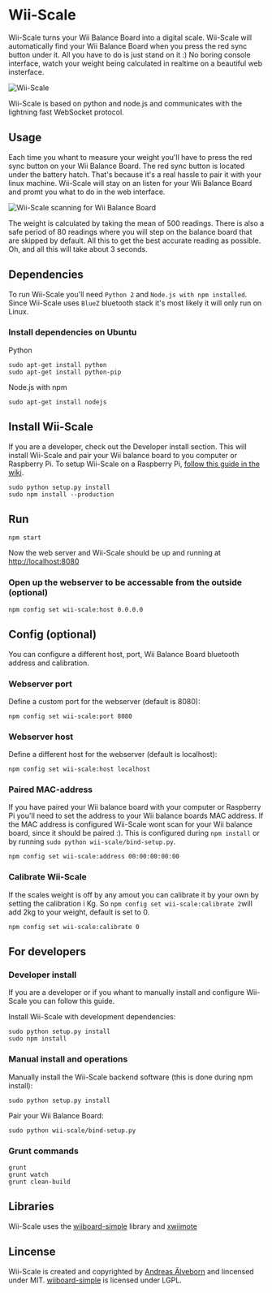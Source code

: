 # Wii-Scale

Wii-Scale turns your Wii Balance Board into a digital scale. Wii-Scale will automatically find your Wii Balance Board when you press the red sync button under it. All you have to do is just stand on it :) No boring console interface, watch your weight being calculated in realtime on a beautiful web insterface.

![Wii-Scale](https://github.com/aelveborn/Wii-Scale/blob/gh-pages/images/wiiscale_measuring.png?raw=true) 

Wii-Scale is based on python and node.js and communicates with the lightning fast WebSocket protocol.

## Usage

Each time you whant to measure your weight you'll have to press the red sync button on your Wii Balance Board. The red sync button is located under the battery hatch. That's because it's a real hassle to pair it with your linux machine. Wii-Scale will stay on an listen for your Wii Balance Board and promt you what to do in the web interface.

![Wii-Scale scanning for Wii Balance Board](https://github.com/aelveborn/Wii-Scale/blob/gh-pages/images/wiiscale_search.png?raw=true) 

The weight is calculated by taking the mean of 500 readings. There is also a safe period of 80 readings where you will step on the balance board that are skipped by default. All this to get the best accurate reading as possible. Oh, and all this will take about 3 seconds.

## Dependencies

To run Wii-Scale you'll need `Python 2` and `Node.js with npm installed`. Since Wii-Scale uses `BlueZ` bluetooth stack it's most likely it will only run on Linux.


### Install dependencies on Ubuntu

Python

	sudo apt-get install python
	sudo apt-get install python-pip

Node.js with npm

	sudo apt-get install nodejs


## Install Wii-Scale

If you are a developer, check out the Developer install section. This will install Wii-Scale and pair your Wii balance board to you computer or Raspberry Pi. To setup Wii-Scale on a Raspberry Pi, [follow this guide in the wiki](https://github.com/aelveborn/Wii-Scale/wiki/Guide:-How-to-install-Wii-Scale-on-Raspberry-Pi).

	sudo python setup.py install
	sudo npm install --production


## Run

	npm start

Now the web server and Wii-Scale should be up and running at [http://localhost:8080](http://localhost:8080)


### Open up the webserver to be accessable from the outside (optional)

	npm config set wii-scale:host 0.0.0.0


## Config (optional)

You can configure a different host, port, Wii Balance Board bluetooth address and calibration.


### Webserver port

Define a custom port for the webserver (default is 8080):

	npm config set wii-scale:port 8080


### Webserver host

Define a different host for the webserver (default is localhost):

	npm config set wii-scale:host localhost


### Paired MAC-address

If you have paired your Wii balance board with your computer or Raspberry Pi you'll need to set the address to your Wii balance boards MAC address. If the MAC address is configured Wii-Scale wont scan for your Wii balance board, since it should be paired :). This is configured during `npm install` or by running `sudo python wii-scale/bind-setup.py`.

	npm config set wii-scale:address 00:00:00:00:00


### Calibrate Wii-Scale

If the scales weight is off by any amout you can calibrate it by your own by setting the calibration i Kg. So `npm config set wii-scale:calibrate 2`will add 2kg to your weight, default is set to 0.

	npm config set wii-scale:calibrate 0


## For developers

### Developer install

If you are a developer or if you whant to manually install and configure Wii-Scale you can follow this guide.

Install Wii-Scale with development dependencies:

	sudo python setup.py install
	sudo npm install


### Manual install and operations

Manually install the Wii-Scale backend software (this is done during npm install):

	sudo python setup.py install

Pair your Wii Balance Board:

	sudo python wii-scale/bind-setup.py


### Grunt commands

	grunt
	grunt watch
	grunt clean-build


## Libraries

Wii-Scale uses the [wiiboard-simple](https://code.google.com/p/wiiboard-simple/) library and [xwiimote](https://github.com/dvdhrm/xwiimote)


## Lincense

Wii-Scale is created and copyrighted by [Andreas Älveborn](http://aelveborn.com) and lincensed under MIT. [wiiboard-simple](https://code.google.com/p/wiiboard-simple/) is licensed under LGPL.